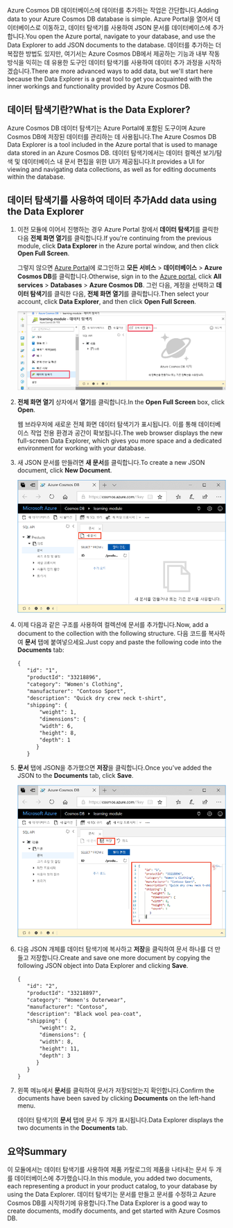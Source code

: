 <span data-ttu-id="03744-101">Azure Cosmos DB 데이터베이스에 데이터를 추가하는 작업은 간단합니다.</span><span class="sxs-lookup"><span data-stu-id="03744-101">Adding data to your Azure Cosmos DB database is simple.</span></span> <span data-ttu-id="03744-102">Azure Portal을 열어서 데이터베이스로 이동하고, 데이터 탐색기를 사용하여 JSON 문서를 데이터베이스에 추가합니다.</span><span class="sxs-lookup"><span data-stu-id="03744-102">You open the Azure portal, navigate to your database, and use the Data Explorer to add JSON documents to the database.</span></span> <span data-ttu-id="03744-103">데이터를 추가하는 더 복잡한 방법도 있지만, 여기서는 Azure Cosmos DB에서 제공하는 기능과 내부 작동 방식을 익히는 데 유용한 도구인 데이터 탐색기를 사용하여 데이터 추가 과정을 시작하겠습니다.</span><span class="sxs-lookup"><span data-stu-id="03744-103">There are more advanced ways to add data, but we'll start here because the Data Explorer is a great tool to get you acquainted with the inner workings and functionality provided by Azure Cosmos DB.</span></span>

## <a name="what-is-the-data-explorer"></a><span data-ttu-id="03744-104">데이터 탐색기란?</span><span class="sxs-lookup"><span data-stu-id="03744-104">What is the Data Explorer?</span></span>
<span data-ttu-id="03744-105">Azure Cosmos DB 데이터 탐색기는 Azure Portal에 포함된 도구이며 Azure Cosmos DB에 저장된 데이터를 관리하는 데 사용됩니다.</span><span class="sxs-lookup"><span data-stu-id="03744-105">The Azure Cosmos DB Data Explorer is a tool included in the Azure portal that is used to manage data stored in an Azure Cosmos DB.</span></span> <span data-ttu-id="03744-106">데이터 탐색기에서는 데이터 컬렉션 보기/탐색 및 데이터베이스 내 문서 편집을 위한 UI가 제공됩니다.</span><span class="sxs-lookup"><span data-stu-id="03744-106">It provides a UI for viewing and navigating data collections, as well as for editing documents within the database.</span></span>

## <a name="add-data-using-the-data-explorer"></a><span data-ttu-id="03744-107">데이터 탐색기를 사용하여 데이터 추가</span><span class="sxs-lookup"><span data-stu-id="03744-107">Add data using the Data Explorer</span></span>

1. <span data-ttu-id="03744-108">이전 모듈에 이어서 진행하는 경우 Azure Portal 창에서 **데이터 탐색기**를 클릭한 다음 **전체 화면 열기**를 클릭합니다.</span><span class="sxs-lookup"><span data-stu-id="03744-108">If you're continuing from the previous module, click **Data Explorer** in the Azure portal window, and then click **Open Full Screen**.</span></span>

    <span data-ttu-id="03744-109">그렇지 않으면 [Azure Portal](https://portal.azure.com/?azure-portal=true)에 로그인하고 **모든 서비스** > **데이터베이스** > **Azure Cosmos DB**를 클릭합니다.</span><span class="sxs-lookup"><span data-stu-id="03744-109">Otherwise, sign in to the [Azure portal](https://portal.azure.com/?azure-portal=true), click **All services** > **Databases** > **Azure Cosmos DB**.</span></span> <span data-ttu-id="03744-110">그런 다음, 계정을 선택하고 **데이터 탐색기**를 클릭한 다음, **전체 화면 열기**를 클릭합니다.</span><span class="sxs-lookup"><span data-stu-id="03744-110">Then select your account, click **Data Explorer**, and then click **Open Full Screen**.</span></span>
 
   ![Azure Portal의 데이터 탐색기에서 새 문서 만들기](../media/3-azure-cosmosdb-data-explorer-full-screen.png)

2. <span data-ttu-id="03744-112">**전체 화면 열기** 상자에서 **열기**를 클릭합니다.</span><span class="sxs-lookup"><span data-stu-id="03744-112">In the **Open Full Screen** box, click **Open**.</span></span>

    <span data-ttu-id="03744-113">웹 브라우저에 새로운 전체 화면 데이터 탐색기가 표시됩니다. 이를 통해 데이터베이스 작업 전용 환경과 공간이 확보됩니다.</span><span class="sxs-lookup"><span data-stu-id="03744-113">The web browser displays the new full-screen Data Explorer, which gives you more space and a dedicated environment for working with your database.</span></span>

3. <span data-ttu-id="03744-114">새 JSON 문서를 만들려면 **새 문서**를 클릭합니다.</span><span class="sxs-lookup"><span data-stu-id="03744-114">To create a new JSON document, click **New Document**.</span></span>

   ![Azure Portal의 데이터 탐색기에서 새 문서 만들기](../media/3-azure-cosmosdb-data-explorer-new-document.png)

4. <span data-ttu-id="03744-116">이제 다음과 같은 구조를 사용하여 컬렉션에 문서를 추가합니다.</span><span class="sxs-lookup"><span data-stu-id="03744-116">Now, add a document to the collection with the following structure.</span></span> <span data-ttu-id="03744-117">다음 코드를 복사하여 **문서** 탭에 붙여넣으세요.</span><span class="sxs-lookup"><span data-stu-id="03744-117">Just copy and paste the following code into the **Documents** tab:</span></span>

     ```
    {
        "id": "1",
        "productId": "33218896",
        "category": "Women's Clothing",
        "manufacturer": "Contoso Sport",
        "description": "Quick dry crew neck t-shirt",
        "shipping": {
            "weight": 1,
            "dimensions": {
            "width": 6,
            "height": 8,
            "depth": 1
           }
        }
     ```

5. <span data-ttu-id="03744-118">**문서** 탭에 JSON을 추가했으면 **저장**을 클릭합니다.</span><span class="sxs-lookup"><span data-stu-id="03744-118">Once you've added the JSON to the **Documents** tab, click **Save**.</span></span>

    ![Azure Portal의 데이터 탐색기에서 JSON 데이터를 복사하고 저장을 클릭합니다.](../media/3-azure-cosmosdb-data-explorer-save-document.png)

6. <span data-ttu-id="03744-120">다음 JSON 개체를 데이터 탐색기에 복사하고 **저장**을 클릭하여 문서 하나를 더 만들고 저장합니다.</span><span class="sxs-lookup"><span data-stu-id="03744-120">Create and save one more document by copying the following JSON object into Data Explorer and clicking **Save**.</span></span>

     ```
    {
        "id": "2",
        "productId": "33218897",
        "category": "Women's Outerwear",
        "manufacturer": "Contoso",
        "description": "Black wool pea-coat",
        "shipping": {
            "weight": 2,
            "dimensions": {
            "width": 8,
            "height": 11,
            "depth": 3
           }
        }
    }
     ```

7. <span data-ttu-id="03744-121">왼쪽 메뉴에서 **문서**를 클릭하여 문서가 저장되었는지 확인합니다.</span><span class="sxs-lookup"><span data-stu-id="03744-121">Confirm the documents have been saved by clicking **Documents** on the left-hand menu.</span></span> 

    <span data-ttu-id="03744-122">데이터 탐색기의 **문서** 탭에 문서 두 개가 표시됩니다.</span><span class="sxs-lookup"><span data-stu-id="03744-122">Data Explorer displays the two documents in the **Documents** tab.</span></span>

## <a name="summary"></a><span data-ttu-id="03744-123">요약</span><span class="sxs-lookup"><span data-stu-id="03744-123">Summary</span></span>

<span data-ttu-id="03744-124">이 모듈에서는 데이터 탐색기를 사용하여 제품 카탈로그의 제품을 나타내는 문서 두 개를 데이터베이스에 추가했습니다.</span><span class="sxs-lookup"><span data-stu-id="03744-124">In this module, you added two documents, each representing a product in your product catalog, to your database by using the Data Explorer.</span></span> <span data-ttu-id="03744-125">데이터 탐색기는 문서를 만들고 문서를 수정하고 Azure Cosmos DB를 시작하기에 유용합니다.</span><span class="sxs-lookup"><span data-stu-id="03744-125">The Data Explorer is a good way to create documents, modify documents, and get started with Azure Cosmos DB.</span></span>  
